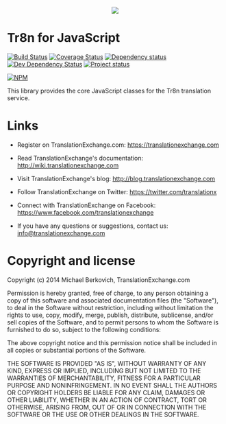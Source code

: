<p align="center">
  <img src="https://raw.github.com/tr8n/tr8n/master/doc/screenshots/tr8nlogo.png">
</p>

Tr8n for JavaScript
===

[![Build Status](https://travis-ci.org/tr8n/tr8n_js_core.svg?branch=master)](https://travis-ci.org/tr8n/tr8n_js_core)
[![Coverage Status](https://coveralls.io/repos/tr8n/tr8n_js_core/badge.png?branch=master)](https://coveralls.io/r/tr8n/tr8n_js_core?branch=master)
[![Dependency status](https://david-dm.org/tr8n/tr8n_js_core/status.png)](https://david-dm.org/tr8n/tr8n_js_core#info=dependencies&view=table) 
[![Dev Dependency Status](https://david-dm.org/tr8n/tr8n_js_core/dev-status.png)](https://david-dm.org/tr8n/tr8n_js_core#info=devDependencies&view=table)
[![Project status](http://stillmaintained.com/tr8n/tr8n_js_core.png)](http://stillmaintained.com/tr8n/tr8n_js_core.png)

[![NPM](https://nodei.co/npm/tr8n.png?downloads=true)](https://nodei.co/npm/tr8n) 

This library provides the core JavaScript classes for the Tr8n translation service.





Links
==================

* Register on TranslationExchange.com: https://translationexchange.com

* Read TranslationExchange's documentation: http://wiki.translationexchange.com

* Visit TranslationExchange's blog: http://blog.translationexchange.com

* Follow TranslationExchange on Twitter: https://twitter.com/translationx

* Connect with TranslationExchange on Facebook: https://www.facebook.com/translationexchange

* If you have any questions or suggestions, contact us: info@translationexchange.com


Copyright and license
==================

Copyright (c) 2014 Michael Berkovich, TranslationExchange.com

Permission is hereby granted, free of charge, to any person obtaining
a copy of this software and associated documentation files (the
"Software"), to deal in the Software without restriction, including
without limitation the rights to use, copy, modify, merge, publish,
distribute, sublicense, and/or sell copies of the Software, and to
permit persons to whom the Software is furnished to do so, subject to
the following conditions:

The above copyright notice and this permission notice shall be
included in all copies or substantial portions of the Software.

THE SOFTWARE IS PROVIDED "AS IS", WITHOUT WARRANTY OF ANY KIND,
EXPRESS OR IMPLIED, INCLUDING BUT NOT LIMITED TO THE WARRANTIES OF
MERCHANTABILITY, FITNESS FOR A PARTICULAR PURPOSE AND
NONINFRINGEMENT. IN NO EVENT SHALL THE AUTHORS OR COPYRIGHT HOLDERS BE
LIABLE FOR ANY CLAIM, DAMAGES OR OTHER LIABILITY, WHETHER IN AN ACTION
OF CONTRACT, TORT OR OTHERWISE, ARISING FROM, OUT OF OR IN CONNECTION
WITH THE SOFTWARE OR THE USE OR OTHER DEALINGS IN THE SOFTWARE.
